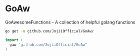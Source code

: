 # GoAw
GoAwesomeFunctions - A collection of helpful golang functions

```bash
go get -u github.com/JojiiOfficial/GoAw/
```

```go
import (
  gaw "github.com/JojiiOfficial/GoAw"
)
```
